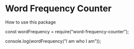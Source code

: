 # Word Frequency Counter

  How to use this package
  
const wordFrequency = require("word-frequency-counter");

console.log(wordFrequency("I am who I am"));